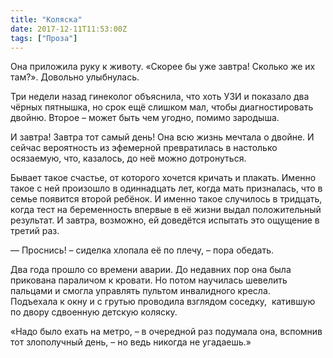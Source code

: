 ```yaml
---
title: "Коляска"
date: 2017-12-11T11:53:00Z
tags: ["Проза"]
---
```


Она приложила руку к животу. «Скорее бы уже завтра! Сколько же их там?». Довольно улыбнулась.

Три недели назад гинеколог объяснила, что хоть УЗИ и показало два чёрных пятнышка, но срок ещё слишком мал, чтобы диагностировать двойню. Второе – может быть чем угодно, помимо зародыша.

И завтра! Завтра тот самый день! Она всю жизнь мечтала о двойне. И сейчас вероятность из эфемерной превратилась в настолько осязаемую, что, казалось, до неё можно дотронуться.

Бывает такое счастье, от которого хочется кричать и плакать. Именно такое с ней произошло в одиннадцать лет, когда мать призналась, что в семье появится второй ребёнок. И именно такое случилось в тридцать, когда тест на беременность впервые в её жизни выдал положительный результат. И завтра, возможно, ей доведётся испытать это ощущение в третий раз.

— Проснись! – сиделка хлопала её по плечу, – пора обедать.

Два года прошло со времени аварии. До недавних пор она была прикована параличом к кровати. Но потом научилась шевелить пальцами и смогла управлять пультом инвалидного кресла.  
Подъехала к окну и с грутью проводила взглядом соседку,  катившую по двору сдвоенную детскую коляску.

«Надо было ехать на метро, – в очередной раз подумала она, вспомнив тот злополучный день, – но ведь никогда не угадаешь.»


